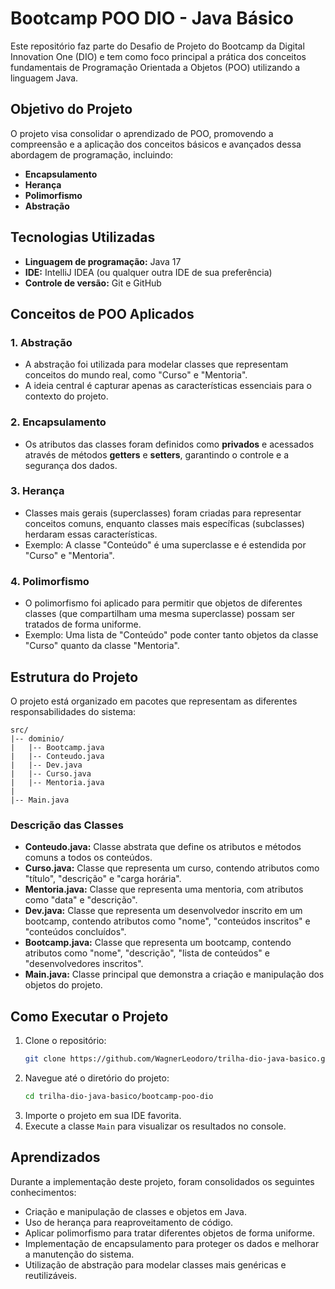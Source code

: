 # Bootcamp POO DIO - Java Básico

Este repositório faz parte do Desafio de Projeto do Bootcamp da Digital Innovation One (DIO) e tem como foco principal a prática dos conceitos fundamentais de Programação Orientada a Objetos (POO) utilizando a linguagem Java.

## Objetivo do Projeto

O projeto visa consolidar o aprendizado de POO, promovendo a compreensão e a aplicação dos conceitos básicos e avançados dessa abordagem de programação, incluindo:

- **Encapsulamento**
- **Herança**
- **Polimorfismo**
- **Abstração**

## Tecnologias Utilizadas

- **Linguagem de programação:** Java 17
- **IDE:** IntelliJ IDEA (ou qualquer outra IDE de sua preferência)
- **Controle de versão:** Git e GitHub

## Conceitos de POO Aplicados

### 1. **Abstração**
- A abstração foi utilizada para modelar classes que representam conceitos do mundo real, como "Curso" e "Mentoria".
- A ideia central é capturar apenas as características essenciais para o contexto do projeto.

### 2. **Encapsulamento**
- Os atributos das classes foram definidos como **privados** e acessados através de métodos **getters** e **setters**, garantindo o controle e a segurança dos dados.

### 3. **Herança**
- Classes mais gerais (superclasses) foram criadas para representar conceitos comuns, enquanto classes mais específicas (subclasses) herdaram essas características.
- Exemplo: A classe "Conteúdo" é uma superclasse e é estendida por "Curso" e "Mentoria".

### 4. **Polimorfismo**
- O polimorfismo foi aplicado para permitir que objetos de diferentes classes (que compartilham uma mesma superclasse) possam ser tratados de forma uniforme.
- Exemplo: Uma lista de "Conteúdo" pode conter tanto objetos da classe "Curso" quanto da classe "Mentoria".

## Estrutura do Projeto

O projeto está organizado em pacotes que representam as diferentes responsabilidades do sistema:

```
src/
|-- dominio/
|   |-- Bootcamp.java
|   |-- Conteudo.java
|   |-- Dev.java
|   |-- Curso.java
|   |-- Mentoria.java
|
|-- Main.java
```

### Descrição das Classes

- **Conteudo.java:** Classe abstrata que define os atributos e métodos comuns a todos os conteúdos.
- **Curso.java:** Classe que representa um curso, contendo atributos como "título", "descrição" e "carga horária".
- **Mentoria.java:** Classe que representa uma mentoria, com atributos como "data" e "descrição".
- **Dev.java:** Classe que representa um desenvolvedor inscrito em um bootcamp, contendo atributos como "nome", "conteúdos inscritos" e "conteúdos concluídos".
- **Bootcamp.java:** Classe que representa um bootcamp, contendo atributos como "nome", "descrição", "lista de conteúdos" e "desenvolvedores inscritos".
- **Main.java:** Classe principal que demonstra a criação e manipulação dos objetos do projeto.

## Como Executar o Projeto

1. Clone o repositório:
   ```bash
   git clone https://github.com/WagnerLeodoro/trilha-dio-java-basico.git
   ```
2. Navegue até o diretório do projeto:
   ```bash
   cd trilha-dio-java-basico/bootcamp-poo-dio
   ```
3. Importe o projeto em sua IDE favorita.
4. Execute a classe `Main` para visualizar os resultados no console.

## Aprendizados

Durante a implementação deste projeto, foram consolidados os seguintes conhecimentos:

- Criação e manipulação de classes e objetos em Java.
- Uso de herança para reaproveitamento de código.
- Aplicar polimorfismo para tratar diferentes objetos de forma uniforme.
- Implementação de encapsulamento para proteger os dados e melhorar a manutenção do sistema.
- Utilização de abstração para modelar classes mais genéricas e reutilizáveis.

